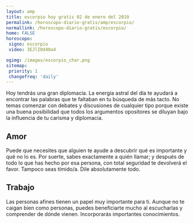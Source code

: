 ```yaml
---
layout: amp
title: escorpio hoy gratis 02 de enero del 2019 
permalink: /horoscopo-diario-gratis/amp/escorpio/
normallink: /horoscopo-diario-gratis/escorpio/
home: FALSE
horoscopo:
 signo: escorpio
 video: 3EJlI0d40a4

ogimg: /images/escorpio_char.png
sitemap:
 priority: 1
 changefreq: 'daily'
---
```



Hoy tendrás una gran diplomacia. La energía astral del día te ayudará a encontrar las palabras que te faltaban en tu búsqueda de más tacto. No temas comenzar con debates y discusiones de cualquier tipo porque existe una buena posibilidad que todos los argumentos opositores se diluyan bajo la influencia de tu carisma y diplomacia.

## Amor

Puede que necesites que alguien te ayude a descubrir qué es importante y qué no lo es. Por suerte, sabes exactamente a quién llamar; y después de todo lo que has hecho por esa persona, con total seguridad te devolverá el favor. Tampoco seas tímido/a. Dile absolutamente todo.

## Trabajo

Las personas afines tienen un papel muy importante para ti. Aunque no te caigan bien como personas, puedes beneficiarte mucho al escucharlas y comprender de dónde vienen. Incorporarás importantes conocimientos.
